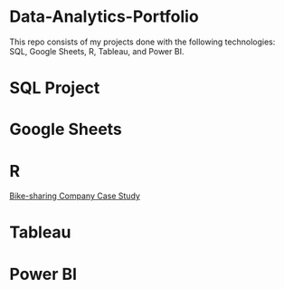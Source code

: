 # Data-Analytics-Portfolio
This repo consists of my projects done with the following technologies: SQL, Google Sheets, R, Tableau, and Power BI.

# SQL Project


# Google Sheets


# R
[Bike-sharing Company Case Study](https://github.com/ShaunJPartridge/Data-Analytics-Portfolio/tree/main/R/Bike-sharing%20Company%20Case%20Study)

# Tableau


# Power BI
